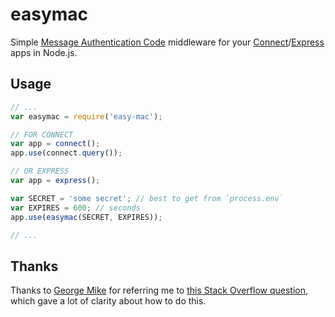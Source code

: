 # easymac

Simple [Message Authentication Code](http://en.wikipedia.org/wiki/Message_authentication_code) middleware for your [Connect](http://www.senchalabs.org/connect/)/[Express](http://expressjs.com/) apps in Node.js.

## Usage

```javascript
// ...
var easymac = require('easy-mac');

// FOR CONNECT
var app = connect();
app.use(connect.query());

// OR EXPRESS
var app = express();

var SECRET = 'some secret'; // best to get from `process.env`
var EXPIRES = 600; // seconds
app.use(easymac(SECRET, EXPIRES));

// ...
```

## Thanks

Thanks to [George Mike](https://plus.google.com/112988246669710967205/posts) for referring me to [this Stack Overflow question](http://stackoverflow.com/a/7918435/358804), which gave a lot of clarity about how to do this.
